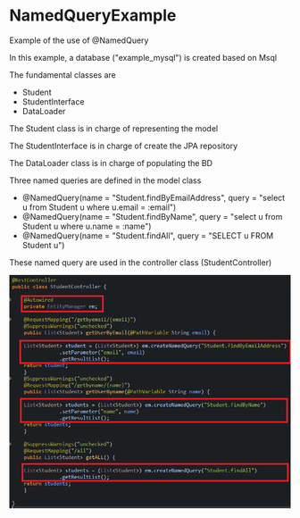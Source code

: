 # NamedQueryExample
Example of the use of @NamedQuery

<p>In this example, a database ("example_mysql") is created based on Msql</p>

<p>The fundamental classes are</p>

<ul>
<li>Student</li>
<li>StudentInterface</li>
<li>DataLoader</li>
</ul>

<p>The Student class is in charge of representing the model</p>
<p>The StudentInterface is in charge of create the JPA repository</p>
<p>The DataLoader class is in charge of populating the BD</p>

<p>Three named queries are defined in the model class</p>

<ul>
<li>@NamedQuery(name = "Student.findByEmailAddress", query = "select u from Student u where u.email = :email")</li>
<li>@NamedQuery(name = "Student.findByName", query = "select u from Student u where u.name = :name")</li>
<li>@NamedQuery(name = "Student.findAll", query = "SELECT u FROM Student u")</li>
</ul>

<p>These named query are used in the controller class (StudentController)</p>
<img src="controller.png"/>
